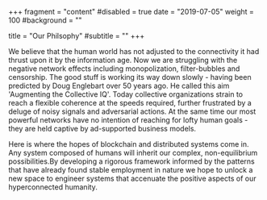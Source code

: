 +++
fragment = "content"
#disabled = true
date = "2019-07-05"
weight = 100
#background = ""

title = "Our Philsophy"
#subtitle = ""
+++

We believe that the human world has not adjusted to the connectivity it had thrust upon it by the information age. Now we are struggling with the negative network effects including monopolization, filter-bubbles and censorship. The good stuff is working its way down slowly - having been predicted by Doug Englebart over 50 years ago. He called this aim 'Augmenting the Collective IQ'. Today collective organizations strain to reach a flexible coherence at the speeds required, further frustrated by a deluge of noisy signals and adversarial actions. At the same time our most powerful networks have no intention of reaching for lofty human goals - they are held captive by ad-supported business models.

Here is where the hopes of blockchain and distributed systems come in. Any system composed of humans will inherit our complex, non-equilibrium possibilities.By developing a rigorous framework informed by the patterns that have already found stable employment in nature we hope to unlock a new space to engineer systems that accenuate the positive aspects of our hyperconnected humanity.
